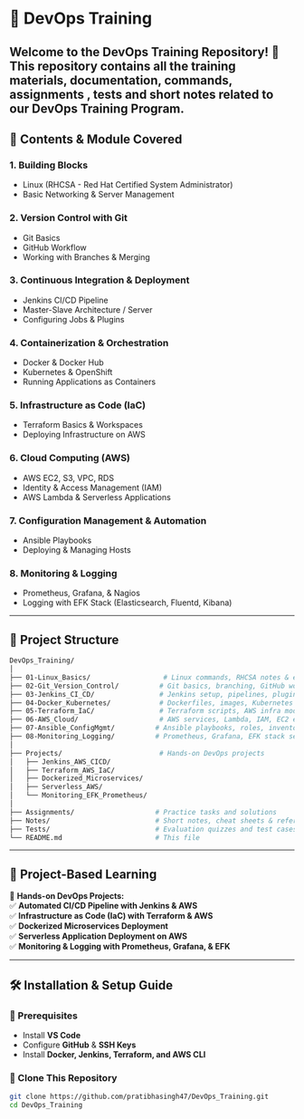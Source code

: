# 🚀 DevOps Training   

Welcome to the **DevOps Training Repository**! 🎯 This repository contains all the training materials, documentation, commands, assignments , tests and short notes related to our **DevOps Training Program**.  
---

## 📌 **Contents & Module Covered**  

### **1. Building Blocks** 
- Linux (RHCSA - Red Hat Certified System Administrator)  
- Basic Networking & Server Management  

### **2. Version Control with Git**   
- Git Basics  
- GitHub Workflow  
- Working with Branches & Merging  

### **3. Continuous Integration & Deployment**  
- Jenkins CI/CD Pipeline  
- Master-Slave Architecture / Server 
- Configuring Jobs & Plugins  

### **4. Containerization & Orchestration**  
- Docker & Docker Hub  
- Kubernetes & OpenShift  
- Running Applications as Containers  

### **5. Infrastructure as Code (IaC)**  
- Terraform Basics & Workspaces  
- Deploying Infrastructure on AWS  

### **6. Cloud Computing (AWS)**  
- AWS EC2, S3, VPC, RDS  
- Identity & Access Management (IAM)  
- AWS Lambda & Serverless Applications  

### **7. Configuration Management & Automation**  
- Ansible Playbooks  
- Deploying & Managing Hosts  

### **8. Monitoring & Logging**  
- Prometheus, Grafana, & Nagios  
- Logging with EFK Stack (Elasticsearch, Fluentd, Kibana)  

---

## 📁 Project Structure

```bash
DevOps_Training/
│
├── 01-Linux_Basics/                  # Linux commands, RHCSA notes & exercises
├── 02-Git_Version_Control/          # Git basics, branching, GitHub workflows
├── 03-Jenkins_CI_CD/                # Jenkins setup, pipelines, plugins
├── 04-Docker_Kubernetes/            # Dockerfiles, images, Kubernetes manifests
├── 05-Terraform_IaC/                # Terraform scripts, AWS infra modules
├── 06-AWS_Cloud/                    # AWS services, Lambda, IAM, EC2 examples
├── 07-Ansible_ConfigMgmt/          # Ansible playbooks, roles, inventory setup
├── 08-Monitoring_Logging/          # Prometheus, Grafana, EFK stack setups
│
├── Projects/                        # Hands-on DevOps projects
│   ├── Jenkins_AWS_CICD/           
│   ├── Terraform_AWS_IaC/          
│   ├── Dockerized_Microservices/   
│   ├── Serverless_AWS/             
│   └── Monitoring_EFK_Prometheus/  
│
├── Assignments/                    # Practice tasks and solutions
├── Notes/                          # Short notes, cheat sheets & references
├── Tests/                          # Evaluation quizzes and test cases
└── README.md                       # This file


```


---
## 📂 **Project-Based Learning**  
🚀 **Hands-on DevOps Projects:**  
✅ **Automated CI/CD Pipeline with Jenkins & AWS**  
✅ **Infrastructure as Code (IaC) with Terraform & AWS**  
✅ **Dockerized Microservices Deployment**  
✅ **Serverless Application Deployment on AWS**  
✅ **Monitoring & Logging with Prometheus, Grafana, & EFK**  

---

## 🛠 **Installation & Setup Guide**  
### **🔹 Prerequisites**  
- Install **VS Code**  
- Configure **GitHub** & **SSH Keys**  
- Install **Docker, Jenkins, Terraform, and AWS CLI**  

### **🔹 Clone This Repository**  
```sh
git clone https://github.com/pratibhasingh47/DevOps_Training.git
cd DevOps_Training
